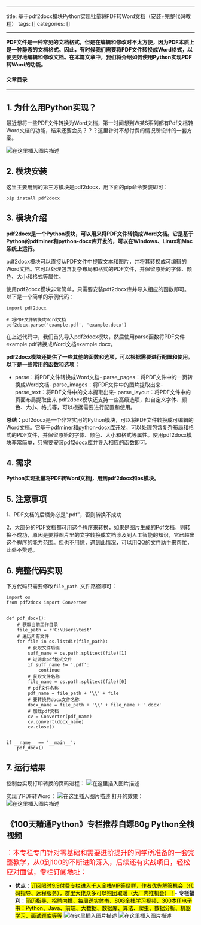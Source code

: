 
--- 
title:  基于pdf2docx模块Python实现批量将PDF转Word文档（安装+完整代码教程） 
tags: []
categories: [] 

---
**PDF文件是一种常见的文档格式，但是在编辑和修改时不太方便，因为PDF本质上是一种静态的文档格式。因此，有时候我们需要将PDF文件转换成Word格式，以便更好地编辑和修改文档。在本篇文章中，我们将介绍如何使用Python实现PDF转Word的功能。**



#### 文章目录
- - - - - - - - 


## 1. 为什么用Python实现？

最近想将一些PDF文件转换为Word文档，第一时间想到W某S系列都有Pdf文档转Word文档的功能，结果还要会员？？？这里针对不想付费的情况所设计的一套方案。

<img src="https://img-blog.csdnimg.cn/7a1d5f55be3847c189c4a48b083d54f3.png" alt="在这里插入图片描述"> 

## 2. 模块安装

这里主要用到的第三方模块是pdf2docx，用下面的pip命令安装即可： 

```
pip install pdf2docx

```

## 3. 模块介绍

**pdf2docx是一个Python模块，可以用来将PDF文件转换成Word文档。它是基于Python的pdfminer和python-docx库开发的，可以在Windows、Linux和Mac系统上运行。**

pdf2docx模块可以直接从PDF文件中提取文本和图片，并将其转换成可编辑的Word文档。它可以处理包含复杂布局和格式的PDF文件，并保留原始的字体、颜色、大小和格式等属性。

使用pdf2docx模块非常简单，只需要安装pdf2docx库并导入相应的函数即可。以下是一个简单的示例代码：

```
import pdf2docx

# 将PDF文件转换成Word文档
pdf2docx.parse('example.pdf', 'example.docx')

```

在上述代码中，我们首先导入pdf2docx模块，然后使用parse函数将PDF文件example.pdf转换成Word文档example.docx。

**pdf2docx模块还提供了一些其他的函数和选项，可以根据需要进行配置和使用。以下是一些常用的函数和选项：**
- parse：将PDF文件转换成Word文档- parse_pages：将PDF文件中的一页转换成Word文档- parse_images：将PDF文件中的图片提取出来- parse_text：将PDF文件中的文本提取出来- parse_layout：将PDF文件中的页面布局提取出来
pdf2docx模块还支持一些高级选项，如自定义字体、颜色、大小、格式等，可以根据需要进行配置和使用。

**总结**：pdf2docx是一个非常实用的Python模块，可以将PDF文件转换成可编辑的Word文档。它基于pdfminer和python-docx库开发，可以处理包含复杂布局和格式的PDF文件，并保留原始的字体、颜色、大小和格式等属性。使用pdf2docx模块非常简单，只需要安装pdf2docx库并导入相应的函数即可。 

## 4. 需求

**Python实现批量将PDF转Word文档j，用到pdf2docx和os模块。** 

## 5. 注意事项

1、PDF文档的后缀务必是“.pdf”，否则转换不成功

2、大部分的PDF文档都可用这个程序来转换，如果是图片生成的Pdf文档，则转换不成功，原因是要将图片里的文字转换成文档涉及到人工智能的知识，它已超出这个程序的能力范围。但也不用慌，遇到此情况，可以用QQ的文件助手来帮忙，此处不赘述。

## 6. 完整代码实现

下方代码只需要修改`file_path `文件路径即可：

```
import os
from pdf2docx import Converter


def pdf_docx():
    # 获取当前工作目录
    file_path = r'C:\Users\test'
    # 遍历所有文件
    for file in os.listdir(file_path):
        # 获取文件后缀
        suff_name = os.path.splitext(file)[1]
        # 过滤非pdf格式文件
        if suff_name != '.pdf':
            continue
        # 获取文件名称
        file_name = os.path.splitext(file)[0]
        # pdf文件名称
        pdf_name = file_path + '\\' + file
        # 要转换的docx文件名称
        docx_name = file_path + '\\' + file_name + '.docx'
        # 加载pdf文档
        cv = Converter(pdf_name)
        cv.convert(docx_name)
        cv.close()


if __name__ == '__main__':
    pdf_docx()

```

## 7. 运行结果

控制台实现打印转换的页码进程： <img src="https://img-blog.csdnimg.cn/e7a911ed6db4443dbaf27da7fbbae69a.png" alt="在这里插入图片描述"> 

实现了PDF转Word：  <img src="https://img-blog.csdnimg.cn/39b1e301d57e4df69b892509047b938f.png" alt="在这里插入图片描述">  打开的效果： <img src="https://img-blog.csdnimg.cn/4a8eb702ef06480894c04d70d54b3bf9.png" alt="在这里插入图片描述">

## 《100天精通Python》专栏推荐白嫖80g Python全栈视频

<font size="4" color="red">：本专栏专门针对零基础和需要进阶提升的同学所准备的一套完整教学，从0到100的不断进阶深入，后续还有实战项目，轻松应对面试，专栏订阅地址：</font>
- **优点**：<mark>订阅限时9.9付费专栏进入千人全栈VIP答疑群，作者优先解答机会（代码指导、远程服务），群里大佬众多可以抱团取暖（大厂内推机会）！</mark>- **专栏福利**：<mark>简历指导、招聘内推、每周送实体书、80G全栈学习视频、300本IT电子书：Python、Java、前端、大数据、数据库、算法、爬虫、数据分析、机器学习、面试题库等等</mark> <img src="https://img-blog.csdnimg.cn/b58bb765c2fc4b6abac91c2e433dd06f.png" alt="在这里插入图片描述"> <img src="https://img-blog.csdnimg.cn/9c855cea92904ab5b9575e637bdf5ea4.png" alt="在这里插入图片描述">